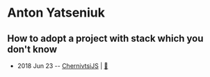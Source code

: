 # Anton Yatseniuk

## How to adopt a project with stack which you don&#39;t know
- 2018 Jun 23 -- [ChernivtsiJS](https://youtu.be/N7Jcnd9n8m8)  | [:notebook:](https://chernivtsi.js.org/how-to-adopt-project/)  
